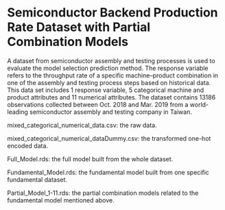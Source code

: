 # Semiconductor Backend Production Rate Dataset with Partial Combination Models
A dataset from semiconductor assembly and testing processes is used to evaluate the model selection prediction method. The response variable refers to the throughput rate of a specific machine–product combination in one of the assembly and testing process steps based on historical data. This data set includes 1 response variable, 5 categorical machine and product attributes and 11 numerical attributes. The dataset contains 13186 observations collected between Oct. 2018 and Mar. 2019 from a world-leading semiconductor assembly and testing company in Taiwan.

mixed_categorical_numerical_data.csv: the raw data.

mixed_categorical_numerical_dataDummy.csv: the transformed one-hot encoded data.

Full_Model.rds: the full model built from the whole dataset.

Fundamental_Model.rds: the fundamental model built from one specific fundamental dataset.

Partial_Model_1-11.rds: the partial combination models related to the fundamental model mentioned above.
